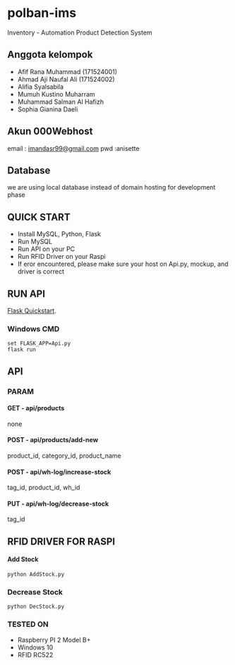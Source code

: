 # polban-ims
Inventory - Automation Product Detection System

## Anggota kelompok
- Afif Rana Muhammad 	(171524001)
- Ahmad Aji Naufal Ali 	(171524002)
- Alifia Syalsabila
- Mumuh Kustino Muharram
- Muhammad Salman Al Hafizh
- Sophia Gianina Daeli

## Akun 000Webhost
email : imandasr99@gmail.com
pwd   :anisette

## Database
we are using local database instead of domain hosting for development phase

## QUICK START
- Install MySQL, Python, Flask
- Run MySQL
- Run API on your PC
- Run RFID Driver on your Raspi
- If eror encountered, please make sure your host on Api.py, mockup, and driver is correct

## RUN API
[Flask Quickstart](https://flask.palletsprojects.com/en/1.1.x/quickstart/).

### Windows CMD
```
set FLASK_APP=Api.py
flask run
```

## API
### PARAM
#### GET - api/products
none
#### POST - api/products/add-new
product_id, category_id, product_name
#### POST - api/wh-log/increase-stock
tag_id, product_id, wh_id
#### PUT - api/wh-log/decrease-stock
tag_id

## RFID DRIVER FOR RASPI
#### Add Stock
```
python AddStock.py
```
### Decrease Stock
```
python DecStock.py
```

### TESTED ON
- Raspberry PI 2 Model B+
- Windows 10
- RFID RC522



